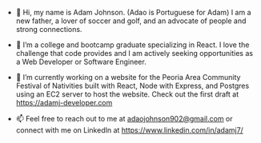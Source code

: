- 👋 Hi, my name is Adam Johnson. (Adao is Portuguese for Adam) I am a new father, a lover of soccer and golf, and an advocate of people and strong connections.

- 👀 I’m a college and bootcamp graduate specializing in React. I love the challenge that code provides and I am actively seeking opportunities as a Web Developer or Software Engineer.

- 🌱 I’m currently working on a website for the Peoria Area Community Festival of Nativities built with React, Node with Express, and Postgres using an EC2 server to host the website. Check out the first draft at https://adamj-developer.com

- 📫 Feel free to reach out to me at adaojohnson902@gmail.com or connect with me on LinkedIn at https://www.linkedin.com/in/adamj7/
